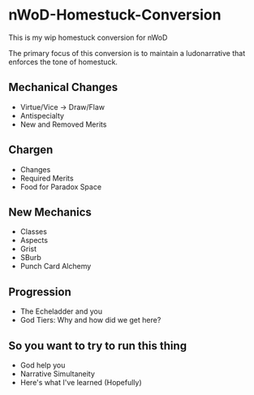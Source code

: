 # nWoD-Homestuck-Conversion
This is my wip homestuck conversion for nWoD

The primary focus of this conversion is to maintain a ludonarrative that enforces the tone of homestuck.

## Mechanical Changes
  - Virtue/Vice -> Draw/Flaw
  - Antispecialty
  - New and Removed Merits
## Chargen
  - Changes
  - Required Merits
  - Food for Paradox Space
## New Mechanics 
  - Classes
  - Aspects
  - Grist
  - SBurb
  - Punch Card Alchemy
## Progression
  - The Echeladder and you
  - God Tiers: Why and how did we get here?
## So you want to try to run this thing
  - God help you
  - Narrative Simultaneity
  - Here's what I've learned (Hopefully)
